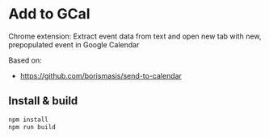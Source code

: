 # Add to GCal

Chrome extension: Extract event data from text and open new tab with new, prepopulated event in Google Calendar

Based on:
* https://github.com/borismasis/send-to-calendar


## Install & build

```bash
npm install
npm run build
```
